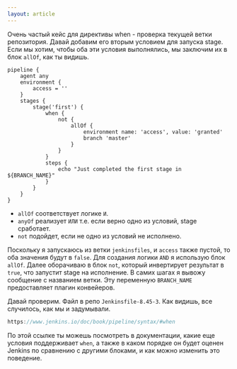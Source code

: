 ```yaml
---
layout: article
---
```

Очень частый кейс для директивы when - проверка текущей ветки репозитория. Давай добавим его вторым условием для запуска stage. Если мы хотим, чтобы оба эти условия выполнялись, мы заключим их в блок `allOf`, как ты видишь.

```
pipeline {
    agent any
    environment {
        access = ''
    }
    stages {
        stage('first') {
            when {
                not {
                    allOf {
                        environment name: 'access', value: 'granted'
                        branch 'master'
                    }
                }
            }
            steps {
                echo "Just completed the first stage in ${BRANCH_NAME}"
            }
        }
    }
}
```

- `allOf` соответствует логике `И`.
- `anyOf` реализует `ИЛИ` т.е. если верно одно из условий, stage сработает.
- `not` подойдет, если не одно из условий не исполнено.

Поскольку я запускаюсь из ветки `jenkinsfiles`, и `access` также пустой, то оба значения будут в `false`. Для создания логики `AND` я использую блок `allOf`. Далее оборачиваю в блок `not`, который инвертирует результат в `true`, что запустит stage на исполнение. В самих шагах я вывожу сообщение с названием ветки. Эту переменную `BRANCH_NAME` предоставляет плагин конвейеров.

Давай проверим. Файл в репо `Jenkinsfile-8.45-3`. Как видишь, все случилось, как мы и задумывали.

```jsx
https://www.jenkins.io/doc/book/pipeline/syntax/#when
```

По этой ссылке ты можешь посмотреть в документации, какие еще условия поддерживает `when`, а также в каком порядке он будет оценен Jenkins по сравнению с другими блоками, и как можно изменить это поведение.
